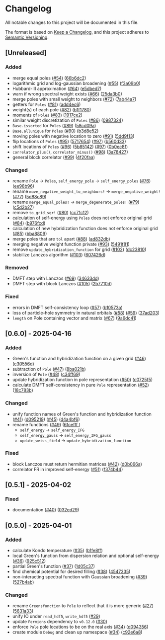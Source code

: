 # Changelog

All notable changes to this project will be documented in this file.

The format is based on [Keep a Changelog](https://keepachangelog.com/en/1.1.0/),
and this project adheres to [Semantic Versioning](https://semver.org/spec/v2.0.0.html).

## [Unreleased]

### Added

- merge equal poles ([#54](https://github.com/frankebel/DMFT.jl/pull/54)) ([66b6dc2](https://github.com/frankebel/DMFT.jl/commit/66b6dc218e681535645e7434da2ae204ffc4bfd3))
- logarithmic grid and log-gaussian broadening ([#55](https://github.com/frankebel/DMFT.jl/pull/55)) ([f3a09b0](https://github.com/frankebel/DMFT.jl/commit/f3a09b01e668d3ee188530d1c88ddac1a884b2a6))
- Hubbard-III approximation ([#64](https://github.com/frankebel/DMFT.jl/pull/64)) ([e5dbed7](https://github.com/frankebel/DMFT.jl/commit/e5dbed71f02c0949e646a6ba255a7249c2bf8de5))
- warn if wrong spectral weight exists ([#66](https://github.com/frankebel/DMFT.jl/pull/66)) ([25da3b0](https://github.com/frankebel/DMFT.jl/commit/25da3b0bf829ba4261094e2cbc1d5bad48bb2924))
- merge poles with small weight to neighbors ([#72](https://github.com/frankebel/DMFT.jl/pull/72)) ([7ab44a7](https://github.com/frankebel/DMFT.jl/commit/7ab44a7076250e47c623d3530dc583485d6843c9))
- getters for `Poles` ([#81](https://github.com/frankebel/DMFT.jl/pull/81)) ([add4ec6](https://github.com/frankebel/DMFT.jl/commit/add4ec6d421042265f42b8d9745b059a47fa5254))
- weight(s) of each pole ([#82](https://github.com/frankebel/DMFT.jl/pull/82)) ([b1f1780](https://github.com/frankebel/DMFT.jl/commit/b1f1780830c4a11b3f340cf3a5a64fc6f40e037b))
- moments of `Poles` ([#83](https://github.com/frankebel/DMFT.jl/pull/83)) ([1917ce2](https://github.com/frankebel/DMFT.jl/commit/1917ce246108a72562683d37832b525b1c8e5413))
- similar weight discretization of `Poles` ([#86](https://github.com/frankebel/DMFT.jl/pull/86)) ([0987324](https://github.com/frankebel/DMFT.jl/commit/0987324ceed55c9208cc18c6d10633dc12b129e0))
- `Base.issorted` for `Poles` ([#89](https://github.com/frankebel/DMFT.jl/pull/89)) ([58cd09a](https://github.com/frankebel/DMFT.jl/commit/58cd09a6f8f8fa19578ca9be45a2c1175d90c42a))
- `Base.allunique` for `Poles` ([#90](https://github.com/frankebel/DMFT.jl/pull/90)) ([b3d8e52](https://github.com/frankebel/DMFT.jl/commit/b3d8e52bee8141bc66725e5d5160af5beac5d92d))
- moving poles with negative location to zero ([#91](https://github.com/frankebel/DMFT.jl/pull/91)) ([5dd9f13](https://github.com/frankebel/DMFT.jl/commit/5dd9f13db14f88e19f1aa0bae8aadb9e1208666f))
- flip locations of `Poles` ([#95](https://github.com/frankebel/DMFT.jl/pull/95)) ([5717654](https://github.com/frankebel/DMFT.jl/commit/5717654fc8d59250b719cd43d4ac9ce99b3d8795)) ([#97](https://github.com/frankebel/DMFT.jl/pull/97)) ([b560d33](https://github.com/frankebel/DMFT.jl/commit/b560d330969e40db73357e9a9a727c857c9a5ff1))
- shift locations of `Poles` ([#96](https://github.com/frankebel/DMFT.jl/pull/96)) ([5b85142](https://github.com/frankebel/DMFT.jl/commit/5b85142bb4002ed807d1ad730becf295013fe8b3)) ([#97](https://github.com/frankebel/DMFT.jl/pull/97)) ([0b0ec8f](https://github.com/frankebel/DMFT.jl/commit/0b0ec8f5f7f075e4ccbd566248887f49ab33c220))
- `correlator_plus()`, `correlator_minus()` ([#98](https://github.com/frankebel/DMFT.jl/pull/98)) ([3a78427](https://github.com/frankebel/DMFT.jl/commit/3a78427753859d2a1fc34a9b4af1124be29c1260))
- general block correlator ([#99](https://github.com/frankebel/DMFT.jl/pull/99)) ([4f20faa](https://github.com/frankebel/DMFT.jl/commit/4f20faa45b68c969d47491cb859d25ed7c6856a1))

### Changed

- rename `Pole` → `Poles`, `self_energy_pole` → `self_energy_poles` ([#76](https://github.com/frankebel/DMFT.jl/pull/76)) ([ee98b96](https://github.com/frankebel/DMFT.jl/commit/ee98b96a051d91be21990a2d2f59300735a798b4))
- rename `move_negative_weight_to_neighbors!` → `merge_negative_weight!` ([#77](https://github.com/frankebel/DMFT.jl/pull/77)) ([5d88c89](https://github.com/frankebel/DMFT.jl/commit/5d88c898b2b0507009a78dcacb2f8dac1a36645d))
- rename `merge_equal_poles!` → `merge_degenerate_poles!` ([#79](https://github.com/frankebel/DMFT.jl/pull/79)) ([c5d2b27](https://github.com/frankebel/DMFT.jl/commit/c5d2b27ef19d635e0e93e34912c3b0a04668b2ab))
- remove `to_grid_sqr!` ([#80](https://github.com/frankebel/DMFT.jl/pull/80)) ([cc71c12](https://github.com/frankebel/DMFT.jl/commit/cc71c12923534a4fe5140930780e737b4a790308))
- calculation of self-energy using `Poles` does not enforce original grid ([#84](https://github.com/frankebel/DMFT.jl/pull/84)) ([b976fcd](https://github.com/frankebel/DMFT.jl/commit/b976fcd2b6d1a07b58fe1fb28dc0641d26929e9c))
- calculation of new hybridization function does not enforce original grid ([#85](https://github.com/frankebel/DMFT.jl/pull/85)) ([bba8809](https://github.com/frankebel/DMFT.jl/commit/bba8809f196627f18136f2a40582b9383fe15031))
- merge poles that are `tol` apart ([#88](https://github.com/frankebel/DMFT.jl/pull/88)) ([ad832db](https://github.com/frankebel/DMFT.jl/commit/ad832dbedb84980f8ea0352af543880ee676b7a3))
- merging negative weight function private ([#93](https://github.com/frankebel/DMFT.jl/pull/93)) ([5491f81](https://github.com/frankebel/DMFT.jl/commit/5491f81924d578487557f295cc023f1814e4bcbd))
- remove `update_hybridization_function` for grid ([#102](https://github.com/frankebel/DMFT.jl/pull/102)) ([dc23810](https://github.com/frankebel/DMFT.jl/commit/dc23810bb587498d9dff91bfedbec3a459eda58a))
- stabilize Lanczos algorithm ([#103](https://github.com/frankebel/DMFT.jl/pull/103)) ([607426d](https://github.com/frankebel/DMFT.jl/commit/607426da8ec4329276bda328bcd33f1c5a171e2d))

### Removed

- DMFT step with Lanczos ([#69](https://github.com/frankebel/DMFT.jl/pull/69)) ([34633dd](https://github.com/frankebel/DMFT.jl/commit/34633dd7e88e8e72aad84dbbd496677fd478c434))
- DMFT step with block Lanczos ([#105](https://github.com/frankebel/DMFT.jl/pull/105)) ([2b7710d](https://github.com/frankebel/DMFT.jl/commit/2b7710d7c95aaa54ea09e21412f44c20156fa849))

### Fixed

- errors in DMFT self-consistency loop ([#57](https://github.com/frankebel/DMFT.jl/pull/57)) ([b10573a](https://github.com/frankebel/DMFT.jl/commit/b10573a5ff1b487878ead85c9fc63c53bc0ed731))
- loss of particle-hole symmetry in natural orbitals ([#58](https://github.com/frankebel/DMFT.jl/issues/58)) ([#59](https://github.com/frankebel/DMFT.jl/pull/59)) ([37ad203](https://github.com/frankebel/DMFT.jl/pull/59/commits/37ad2032a98c06f015ea29152481e9f52333b44c))
- `length` on Pole containing vector and matrix ([#67](https://github.com/frankebel/DMFT.jl/issues/67)) ([9a6dc41](https://github.com/frankebel/DMFT.jl/commit/9a6dc418cbeb3d84a074976c3ad15a0fb997513d))

## [0.6.0] - 2025-04-16

### Added

- Green's function and hybridization function on a given grid ([#46](https://github.com/frankebel/DMFT.jl/pull/46)) ([c30556d](https://github.com/frankebel/DMFT.jl/commit/c30556ddc816a1b9cf4aa1436d4a3fa88ce6b3fe))
- subtraction of `Pole` ([#47](https://github.com/frankebel/DMFT.jl/pull/47)) ([8ba021b](https://github.com/frankebel/DMFT.jl/commit/8ba021bee989cf8ba536fd38a51d43711df62775))
- inversion of `Pole` ([#48](https://github.com/frankebel/DMFT.jl/pull/48)) ([c34ff69](https://github.com/frankebel/DMFT.jl/commit/c34ff69349800085824d1430dbd975e83de9e8b3))
- update hybridization function in pole representation ([#50](https://github.com/frankebel/DMFT.jl/pull/50)) ([c0725f5](https://github.com/frankebel/DMFT.jl/commit/c0725f5572155657110980cf8caf28ed130a73cb))
- calculate DMFT self-consistency in pure `Pole` representation ([#52](https://github.com/frankebel/DMFT.jl/pull/52)) ([18c783b](https://github.com/frankebel/DMFT.jl/commit/18c783bfcada4463ebeb77d85fc8bef7fac357c7))

### Changed

- unify function names of Green's function and hybridization function ([#41](https://github.com/frankebel/DMFT.jl/pull/41)) ([d095219](https://github.com/frankebel/DMFT.jl/commit/d095219ade1ae73349ff79e8ea903f69f73159a7)) ([#45](https://github.com/frankebel/DMFT.jl/pull/45)) ([d4a4bf6](https://github.com/frankebel/DMFT.jl/commit/d4a4bf6dda05e8a97f9c749bfef08638d1985f89))
- rename functions ([#49](https://github.com/frankebel/DMFT.jl/pull/49)) ([6fcefff ](https://github.com/frankebel/DMFT.jl/commit/6fcefffa2f80c817b1dfa95a4001cec880ec6b66))
  - `self_energy` → `self_energy_IFG`
  - `self_energy_gauss` → `self_energy_IFG_gauss`
  - `update_weiss_field` → `update_hybridization_function`

### Fixed

- block Lanczos must return hermitian matrices ([#42](https://github.com/frankebel/DMFT.jl/pull/42)) ([d0b066a](https://github.com/frankebel/DMFT.jl/commit/d0b066aba90a8308ea0f9adeece25165e52acaba))
- correlator FR in improved self-energy ([#51](https://github.com/frankebel/DMFT.jl/pull/51)) ([f374b44](https://github.com/frankebel/DMFT.jl/commit/f374b444381c9c2a612561cf0d95c32a1733dff3))

## [0.5.1] - 2025-04-02

### Fixed

- documentation ([#40](https://github.com/frankebel/DMFT.jl/pull/40)) ([032ed29](https://github.com/frankebel/DMFT.jl/commit/032ed2981c1af41a57eb60616dcbab8f40fc8017))

## [0.5.0] - 2025-04-01

### Added

- calculate Kondo temperature ([#35](https://github.com/frankebel/DMFT.jl/pull/35)) ([b1fe8ff](https://github.com/frankebel/DMFT.jl/commit/b1fe8ff94cd895870281b48e2f6a73e0e1c41f7f))
- local Green's function from dispersion relation and optional self-energy ([#36](https://github.com/frankebel/DMFT.jl/pull/36)) ([925c512](https://github.com/frankebel/DMFT.jl/commit/925c51201131ee3fc282848aec5be907628ba789))
- partial Green's function ([#37](https://github.com/frankebel/DMFT.jl/pull/37)) ([1d05c37](https://github.com/frankebel/DMFT.jl/commit/1d05c37dc7556905ef139266a46ecef003360ecb))
- find chemical potential for desired filling ([#38](https://github.com/frankebel/DMFT.jl/pull/38)) ([4547335](https://github.com/frankebel/DMFT.jl/commit/45473351ee71a3a9e736ed836024c35dc97f47ae))
- non-interacting spectral function with Gaussian broadening ([#39](https://github.com/frankebel/DMFT.jl/pull/39)) ([527b4ab](https://github.com/frankebel/DMFT.jl/commit/527b4abfcb29952b322d2b1cb569887cf90fa23d))

### Changed

- rename `Greensfunction` to `Pole` to reflect that it is more generic ([#27](https://github.com/frankebel/DMFT.jl/issues/27)) ([5631a33](https://github.com/frankebel/DMFT.jl/commit/5631a33405a13b292b0b988edf7b14931b59344a))
- unify IO under `read_hdf5`, `write_hdf5` ([#29](https://github.com/frankebel/DMFT.jl/pull/29))
- update `Fermions` dependency to `v0.12.0` ([#30](https://github.com/frankebel/DMFT.jl/pull/30))
- enforce `Pole` pole locations to be on the real axis ([#34](https://github.com/frankebel/DMFT.jl/pull/34)) ([d094356](https://github.com/frankebel/DMFT.jl/commit/d094356cf8502aa6a25cdb0049918715182d459f))
- create module `Debug` and clean up namespace ([#34](https://github.com/frankebel/DMFT.jl/pull/34)) ([c92e6a8](https://github.com/frankebel/DMFT.jl/commit/c92e6a8a33b5bc787028015a5a40012f7e334985))
